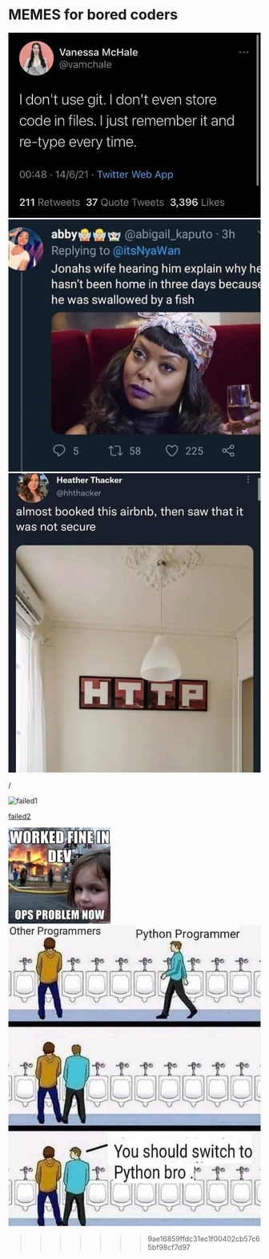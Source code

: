 # MEMES for bored coders

![meme 1](./meme1.webp)
![meme 1](./meme2.jpg)
![meme](./http-meme.webp)

/

![failed1](https://media.tenor.com/A-xepNszV9YAAAAi/ai-bot.gif)

[failed2](https://media1.tenor.com/m/gTg8ZSZMR6YAAAAC/scaler-create-impact.gif)


![memeOne](Untitled.jpeg)
![memeTwo](671f0707e0cd1b7157fd729f813b1a5b.jpg)
>>>>>>> 9ae16859ffdc31ec1f00402cb57c65bf98cf7d97
